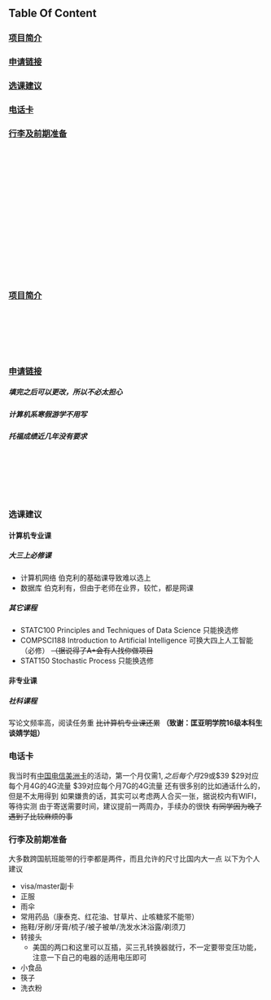## Table Of Content
<h3><a href="#项目简介">项目简介</a></h3>
<h3><a href="#申请链接">申请链接</a></h3>
<h3><a href="#选课建议">选课建议</a></h3>
<h3><a href="#电话卡">电话卡</a></h3>
<h3><a href="#行李及前期准备">行李及前期准备</a></h3>
<br /><br /><br /><br /><br />
<br /><br /><br /><br /><br />
<br /><br /><br /><br /><br />

### [项目简介](http://stuex.nju.edu.cn/a/changqixiangmu/20190312/2490.html)
<br /><br /><br /><br /><br />
### [申请链接](http://elite.nju.edu.cn/exchangesystem/)
##### 填完之后可以更改，所以不必太担心
##### 计算机系寒假游学不用写
##### 托福成绩近几年没有要求
<br /><br /><br /><br /><br />
### 选课建议
#### 计算机专业课
##### 大三上必修课
- 计算机网络
伯克利的基础课导致难以选上
- 数据库
伯克利有，但由于老师在业界，较忙，都是网课
##### 其它课程
- STATC100 Principles and Techniques of Data Science
只能换选修
- COMPSCI188 Introduction to Artificial Intelligence
可换大四上人工智能（必修）
~~（据说得了A+会有人找你做项目~~
- STAT150 Stochastic Process
只能换选修
#### 非专业课
##### 社科课程
写论文频率高，阅读任务重
~~比计算机专业课还累~~
**（致谢：匡亚明学院16级本科生谈婧学姐）**

### 电话卡
我当时有[中国电信美洲卡](https://www.ctexcel.us/activity/autOneDollar2019/index)的活动，第一个月仅需$1,之后每个月$29或$39
$29对应每个月4G的4G流量
$39对应每个月7G的4G流量
还有很多别的比如通话什么的，但是不太用得到
如果嫌贵的话，其实可以考虑两人合买一张，据说校内有WIFI，等待实测
由于寄送需要时间，建议提前一两周办，手续办的很快
~~有同学因为晚了遇到了比较麻烦的事~~

### 行李及前期准备
大多数跨国航班能带的行李都是两件，而且允许的尺寸比国内大一点
以下为个人建议
- visa/master副卡
- 正服
- 雨伞
- 常用药品（康泰克、红花油、甘草片、止咳糖浆不能带）
- 拖鞋/牙刷/牙膏/梳子/被子被单/洗发水沐浴露/剃须刀
- 转接头
  + 美国的两口和这里可以互插，买三孔转换器就行，不一定要带变压功能，注意一下自己的电器的适用电压即可
- 小食品
- 筷子
- 洗衣粉
